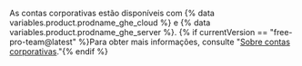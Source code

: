 As contas corporativas estão disponíveis com {% data variables.product.prodname_ghe_cloud %} e {% data variables.product.prodname_ghe_server %}. {% if currentVersion == "free-pro-team@latest" %}Para obter mais informações, consulte "[Sobre contas corporativas](/articles/about-enterprise-accounts)."{% endif %}
